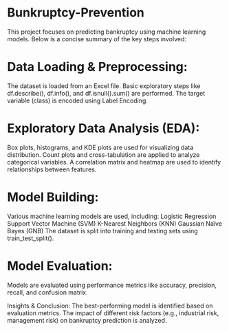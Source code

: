 # Bunkruptcy-Prevention
This project focuses on predicting bankruptcy using machine learning models. Below is a concise summary of the key steps involved:

# Data Loading & Preprocessing:
The dataset is loaded from an Excel file.
Basic exploratory steps like df.describe(), df.info(), and df.isnull().sum() are performed.
The target variable (class) is encoded using Label Encoding.

# Exploratory Data Analysis (EDA):
Box plots, histograms, and KDE plots are used for visualizing data distribution.
Count plots and cross-tabulation are applied to analyze categorical variables.
A correlation matrix and heatmap are used to identify relationships between features.

# Model Building:
Various machine learning models are used, including:
Logistic Regression
Support Vector Machine (SVM)
K-Nearest Neighbors (KNN)
Gaussian Naïve Bayes (GNB)
The dataset is split into training and testing sets using train_test_split().

# Model Evaluation:
Models are evaluated using performance metrics like accuracy, precision, recall, and confusion matrix.

Insights & Conclusion:
The best-performing model is identified based on evaluation metrics.
The impact of different risk factors (e.g., industrial risk, management risk) on bankruptcy prediction is analyzed.
